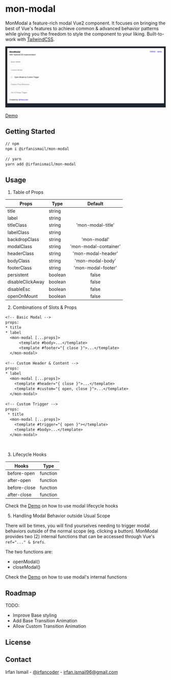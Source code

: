 # mon-modal

MonModal a feature-rich modal Vue2 component. It focuses on bringing the best of Vue's features to achieve common &amp; advanced behavior patterns while giving you the freedom to style the component to your liking. Built-to-work with <a href="https://tailwindcss.com/">TailwindCSS</a>.

![mon-modal-gif](https://github.com/irfancoder/mon-modal/blob/master/asset/mon-modal.gif)

[Demo](https://jsfiddle.net/irfancoder/6rcuwbq0/289/)
<!-- GETTING STARTED -->
## Getting Started 

```
// npm
npm i @irfanismail/mon-modal

// yarn
yarn add @irfanismail/mon-modal
```


<!-- USAGE EXAMPLES -->
## Usage 

1. Table of Props

| Props                 | Type          | Default               |
| -------------         |-------------  | :-----------------:   |
| title                 | string        |                       |
| label                 | string        |                       |
| titleClass            | string        | 'mon-modal-title'     |
| labelClass            | string        |                       |
| backdropClass         | string        | 'mon-modal'           |
| modalClass            | string        | 'mon-modal-container' |
| headerClass           | string        | 'mon-modal-header'    |
| bodyClass             | string        | 'mon-modal-body'      |
| footerClass           | string        | 'mon-modal-footer'    |
| persistent            | boolean       | false                 |
| disableClickAway      | boolean       | false                 |
| disableEsc            | boolean       | false                 |
| openOnMount           | boolean       | false                 |

2. Combinations of Slots & Props
```
<!-- Basic Modal -->
props: 
* title
* label 
  <mon-modal [...props]>
      <template #body>...</template>
      <template #footer="{ close }">...</template>
  </mon-modal>
  
<!-- Custom Header & Content -->
props: 
* label 
  <mon-modal [...props]>
    <template #header="{ close }">...</template>
    <template #custom="{ open, close }">...</template>
  </mon-modal>

<!-- Custom Trigger -->
props: 
 * title
  <mon-modal [...props]>
    <template #trigger="{ open }"></template>
    <template #body>...</template>
  </mon-modal>

  
```
3. Lifecycle Hooks

| Hooks                 | Type          |
| -------------         |-------------  |
| before-open           | function      |
| after-open            | function      |
| before-close          | function      |
| after-close           | function      |

Check the [Demo](https://jsfiddle.net/irfancoder/6rcuwbq0/289/) on how to use modal lifecycle hooks

5. Handling Modal Behavior outside Usual Scope

There will be times, you will find yourselves needing to trigger modal behaviors outside of the normal scope (eg. clicking a button). MonModal provides two (2) internal functions that can be accessed through Vue's `ref="..." & $refs`.

The two functions are:

- openModal()
- closeModal()

Check the [Demo](https://jsfiddle.net/irfancoder/6rcuwbq0/289/) on how to use modal's internal functions


<!-- ROADMAP -->
## Roadmap 

TODO: 
- Improve Base styling
- Add Base Transition Animation
- Allow Custom Transition Animation

<!-- LICENSE -->
## License


<!-- CONTACT -->
## Contact

Irfan Ismail - [@irfancoder](https://twitter.com/irfancoder) - irfan.ismail96@gmail.com
